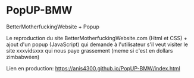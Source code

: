 # PopUP-BMW
BetterMotherfuckingWebsite + Popup

Le reproduction du site BetterMotherfuckingWebsite.com (Html et CSS) + ajout d'un popup (JavaScript) qui demande à l'utilisateur s'il veut visiter le site xxxvidsxxx qui nous paye grassement (meme si c'est en dollars zimbabwéen) 

Lien en production: https://anis4300.github.io/PopUP-BMW/index.html
